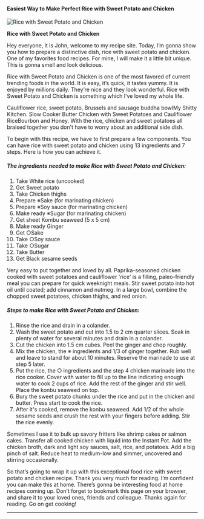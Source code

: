             

#### Easiest Way to Make Perfect Rice with Sweet Potato and Chicken

![Rice with Sweet Potato and Chicken](https://img-global.cpcdn.com/recipes/6173931420516352/751x532cq70/rice-with-sweet-potato-and-chicken-recipe-main-photo.jpg)

**Rice with Sweet Potato and Chicken**

Hey everyone, it is John, welcome to my recipe site. Today, I’m gonna show you how to prepare a distinctive dish, rice with sweet potato and chicken. One of my favorites food recipes. For mine, I will make it a little bit unique. This is gonna smell and look delicious.

Rice with Sweet Potato and Chicken is one of the most favored of current trending foods in the world. It is easy, it’s quick, it tastes yummy. It is enjoyed by millions daily. They’re nice and they look wonderful. Rice with Sweet Potato and Chicken is something which I’ve loved my whole life.

Cauliflower rice, sweet potato, Brussels and sausage buddha bowlMy Shitty Kitchen. Slow Cooker Butter Chicken with Sweet Potatoes and Cauliflower RiceBourbon and Honey. With the rice, chicken and sweet potatoes all braised together you don't have to worry about an additional side dish.

To begin with this recipe, we have to first prepare a few components. You can have rice with sweet potato and chicken using 13 ingredients and 7 steps. Here is how you can achieve it.

##### The ingredients needed to make Rice with Sweet Potato and Chicken:

1.  Take White rice (uncooked)
2.  Get Sweet potato
3.  Take Chicken thighs
4.  Prepare ※Sake (for marinating chicken)
5.  Prepare ※Soy sauce (for marinating chicken)
6.  Make ready ※Sugar (for marinating chicken)
7.  Get sheet Kombu seaweed (5 x 5 cm)
8.  Make ready Ginger
9.  Get ○Sake
10.  Take ○Soy sauce
11.  Take ○Sugar
12.  Take Butter
13.  Get Black sesame seeds

Very easy to put together and loved by all. Paprika-seasoned chicken cooked with sweet potatoes and cauliflower 'rice' is a filling, paleo-friendly meal you can prepare for quick weeknight meals. Stir sweet potato into hot oil until coated; add cinnamon and nutmeg. In a large bowl, combine the chopped sweet potatoes, chicken thighs, and red onion.

##### Steps to make Rice with Sweet Potato and Chicken:

1.  Rinse the rice and drain in a colander.
2.  Wash the sweet potato and cut into 1.5 to 2 cm quarter slices. Soak in plenty of water for several minutes and drain in a colander.
3.  Cut the chicken into 1.5 cm cubes. Peel the ginger and chop roughly.
4.  Mix the chicken, the ※ ingredients and 1/3 of ginger together. Rub well and leave to stand for about 10 minutes. Reserve the marinade to use at step 5 later.
5.  Put the rice, the ○ ingredients and the step 4 chicken marinade into the rice cooker. Cover with water to fill up to the line indicating enough water to cook 2 cups of rice. Add the rest of the ginger and stir well. Place the konbu seaweed on top.
6.  Bury the sweet potato chunks under the rice and put in the chicken and butter. Press start to cook the rice.
7.  After it's cooked, remove the konbu seaweed. Add 1/2 of the whole sesame seeds and crush the rest with your fingers before adding. Stir the rice evenly.

Sometimes I use it to bulk up savory fritters like shrimp cakes or salmon cakes. Transfer all cooked chicken with liquid into the Instant Pot. Add the chicken broth, dark and light soy sauces, salt, rice, and potatoes. Add a big pinch of salt. Reduce heat to medium-low and simmer, uncovered and stirring occasionally.

So that’s going to wrap it up with this exceptional food rice with sweet potato and chicken recipe. Thank you very much for reading. I’m confident you can make this at home. There’s gonna be interesting food at home recipes coming up. Don’t forget to bookmark this page on your browser, and share it to your loved ones, friends and colleague. Thanks again for reading. Go on get cooking!

* * *
